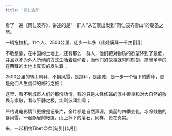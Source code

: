 ```yaml
---
title: '冈仁波齐'
---
```

  
看了一遍《冈仁波齐》，讲述的是“一群人”从芒康出发到“冈仁波齐雪山”的朝圣之旅。  
  
一辆拖拉机，11个人、2500公里、徒步一年多（此处膜拜一千次🙏🙏🙏）  
  
不敢想象，在中国的土地上，还有那么一群人，他们把对物质的欲望降到了最低，并且以不为外人所动的方式生活着信仰着，而他们的故事就时时刻刻，简简单单的在西藏的土地上真实的发生着；  
  
2500公里的转山朝拜，不惧风雪，是跪拜，是虔诚，是一步一个留下的脚印，更是他们人生信仰的修行之旅；  
  
这里，看不到城市人们的那份矫情，有的只是未经修饰的淳朴善良和对大自然的敬畏与崇敬，看似平静之极，实则波澜壮阔；  
  
严格说电影情节更像是记录片，全片都是自然声源，美丽的四季变化，冰冷残酷的暴风雪，一起蜗居的帐篷，山上掉下的落石，同样，贵在真实。

来，一起相约Tibet😊😊[勾引][勾引]
  

